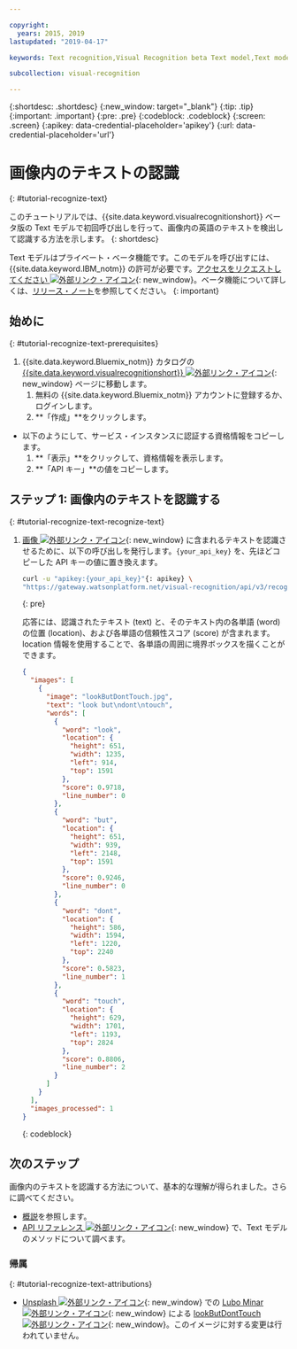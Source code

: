 ```yaml
---

copyright:
  years: 2015, 2019
lastupdated: "2019-04-17"

keywords: Text recognition,Visual Recognition beta Text model,Text model,recognize text

subcollection: visual-recognition

---
```


{:shortdesc: .shortdesc}
{:new_window: target="_blank"}
{:tip: .tip}
{:important: .important}
{:pre: .pre}
{:codeblock: .codeblock}
{:screen: .screen}
{:apikey: data-credential-placeholder='apikey'}
{:url: data-credential-placeholder='url'}

# 画像内のテキストの認識
{: #tutorial-recognize-text}

このチュートリアルでは、{{site.data.keyword.visualrecognitionshort}} ベータ版の Text モデルで初回呼び出しを行って、画像内の英語のテキストを検出して認識する方法を示します。
{: shortdesc}

Text モデルはプライベート・ベータ機能です。このモデルを呼び出すには、{{site.data.keyword.IBM_notm}} の許可が必要です。[アクセスをリクエストしてください ![外部リンク・アイコン](../../icons/launch-glyph.svg "外部リンク・アイコン")](https://datasciencex.typeform.com/to/nU6efl){: new_window}。ベータ機能について詳しくは、[リリース・ノート](/docs/services/visual-recognition?topic=visual-recognition-release-notes#beta)を参照してください。
{: important}

## 始めに
{: #tutorial-recognize-text-prerequisites}

1.  {{site.data.keyword.Bluemix_notm}} カタログの [{{site.data.keyword.visualrecognitionshort}} ![外部リンク・アイコン](../../icons/launch-glyph.svg "外部リンク・アイコン")](https://{DomainName}/catalog/services/visual-recognition){: new_window} ページに移動します。
    1.  無料の {{site.data.keyword.Bluemix_notm}} アカウントに登録するか、ログインします。
    1.  **「作成」**をクリックします。
- 以下のようにして、サービス・インスタンスに認証する資格情報をコピーします。
    1.  **「表示」**をクリックして、資格情報を表示します。
    1.  **「API キー」**の値をコピーします。

## ステップ 1: 画像内のテキストを認識する
{: #tutorial-recognize-text-recognize-text}

1.  [画像 ![外部リンク・アイコン](../../icons/launch-glyph.svg "外部リンク・アイコン")](https://watson-developer-cloud.github.io/doc-tutorial-downloads/visual-recognition/lookButDontTouch.jpg){: new_window} に含まれるテキストを認識させるために、以下の呼び出しを発行します。`{your_api_key}` を、先ほどコピーした API キーの値に置き換えます。

    ```bash
    curl -u "apikey:{your_api_key}"{: apikey} \
    "https://gateway.watsonplatform.net/visual-recognition/api/v3/recognize_text?url=https://watson-developer-cloud.github.io/doc-tutorial-downloads/visual-recognition/lookButDontTouch.jpg&version=2018-03-19"
    ```
    {: pre}

    応答には、認識されたテキスト (text) と、そのテキスト内の各単語 (word) の位置 (location)、および各単語の信頼性スコア (score) が含まれます。location 情報を使用することで、各単語の周囲に境界ボックスを描くことができます。

    ```json
    {
      "images": [
        {
          "image": "lookButDontTouch.jpg",
          "text": "look but\ndont\ntouch",
          "words": [
            {
              "word": "look",
              "location": {
                "height": 651,
                "width": 1235,
                "left": 914,
                "top": 1591
              },
              "score": 0.9718,
              "line_number": 0
            },
            {
              "word": "but",
              "location": {
                "height": 651,
                "width": 939,
                "left": 2148,
                "top": 1591
              },
              "score": 0.9246,
              "line_number": 0
            },
            {
              "word": "dont",
              "location": {
                "height": 586,
                "width": 1594,
                "left": 1220,
                "top": 2240
              },
              "score": 0.5823,
              "line_number": 1
            },
            {
              "word": "touch",
              "location": {
                "height": 629,
                "width": 1701,
                "left": 1193,
                "top": 2824
              },
              "score": 0.8806,
              "line_number": 2
            }
          ]
        }
      ],
      "images_processed": 1
    }
    ```
    {: codeblock}

## 次のステップ

画像内のテキストを認識する方法について、基本的な理解が得られました。さらに調べてください。

- [概説](/docs/services/visual-recognition?topic=visual-recognition-recognize-text#recognize-text)を参照します。
- [API リファレンス ![外部リンク・アイコン](../../icons/launch-glyph.svg "外部リンク・アイコン")](https://{DomainName}/apidocs/visual-recognition/visual-recognition-v3-text#recognize-text-in-an-image-get-beta){: new_window} で、Text モデルのメソッドについて調べます。

### 帰属
{: #tutorial-recognize-text-attributions}

- [Unsplash ![外部リンク・アイコン](../../icons/launch-glyph.svg "外部リンク・アイコン")](https://unsplash.com/?utm_source=unsplash&utm_medium=referral&utm_content=creditCopyText){: new_window} での [Lubo Minar ![外部リンク・アイコン](../../icons/launch-glyph.svg "外部リンク・アイコン")](https://unsplash.com/@bubo){: new_window} による [lookButDontTouch ![外部リンク・アイコン](../../icons/launch-glyph.svg "外部リンク・アイコン")](https://unsplash.com/photos/WrvDSkS2yu4?utm_source=unsplash&utm_medium=referral&utm_content=creditCopyText){: new_window}。このイメージに対する変更は行われていません。
